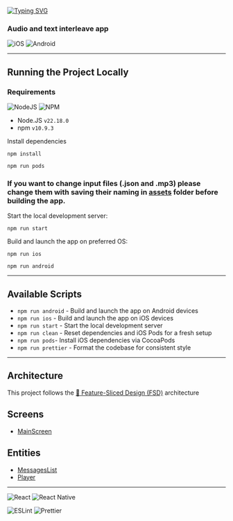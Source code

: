 [![Typing SVG](https://readme-typing-svg.demolab.com?font=Roboto&weight=600&size=32&duration=2000&pause=1000&color=8805DE&vCenter=true&repeat=false&width=200&height=48&lines=SyncTalk)](https://git.io/typing-svg)

### Audio and text interleave app

![iOS](https://img.shields.io/badge/iOS-000000?style=for-the-badge&logo=ios&logoColor=white)
![Android](https://img.shields.io/badge/Android-3DDC84?style=for-the-badge&logo=android&logoColor=white)

----
## Running the Project Locally
### Requirements

![NodeJS](https://img.shields.io/badge/node.js-6DA55F?style=for-the-badge&logo=node.js&logoColor=white)
![NPM](https://img.shields.io/badge/NPM-%23CB3837.svg?style=for-the-badge&logo=npm&logoColor=white)

- Node.JS `v22.18.0`
- npm `v10.9.3`

Install dependencies

`npm install`

`npm run pods`

### If you want to change input files (.json and .mp3) please change them with saving their naming in [assets](/assets) folder before building the app.

Start the local development server:

`npm run start`

Build and launch the app on preferred OS:

`npm run ios`

`npm run android`

----
## Available Scripts

- `npm run android` - Build and launch the app on Android devices
- `npm run ios` - Build and launch the app on iOS devices
- `npm run start` - Start the local development server
- `npm run clean` - Reset dependencies and iOS Pods for a fresh setup
- `npm run pods`- Install iOS dependencies via CocoaPods
- `npm run prettier` - Format the codebase for consistent style

----
## Architecture
This project follows the [🍰 Feature-Sliced Design (FSD)](https://feature-sliced.design/) architecture

## Screens
- [MainScreen](/src/pages/LoginPage)

## Entities
- [MessagesList](/src/entities/MessagesList)
- [Player](/src/entities/Player)

----

![React](https://img.shields.io/badge/react-%2320232a.svg?style=for-the-badge&logo=react&logoColor=%2361DAFB)
![React Native](https://img.shields.io/badge/react_native-%2320232a.svg?style=for-the-badge&logo=react&logoColor=%2361DAFB)

![ESLint](https://img.shields.io/badge/ESLint-4B3263?style=for-the-badge&logo=eslint&logoColor=white)
![Prettier](https://img.shields.io/badge/prettier-%23F7B93E.svg?style=for-the-badge&logo=prettier&logoColor=black)
